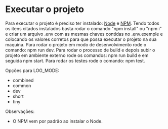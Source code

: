 # Executar o projeto
Para executar o projeto é preciso ter instalado: [Node](https://nodejs.org/en/download) e [NPM](npmjs.com).
Tendo todos os itens citados instalados basta rodar o comando "npm install" ou "npm i" e criar um arquivo .env com as mesmas chaves contidas no .env.exemple e colocando os valores corretos para que possa executar o projeto na sua maquina.
Para rodar o projeto em modo de desenvolvimento rode o comando: npm run dev.
Para rodar o processo de build e depois subir o projeto em ambiente externo rode os comandos: npm run build e em seguida npm start.
Para rodar os testes rode o comando: npm test.

Opções para LOG_MODE:
- combined
- common
- dev
- short
- tiny

Observações:
- O NPM vem por padrão ao instalar o Node.
